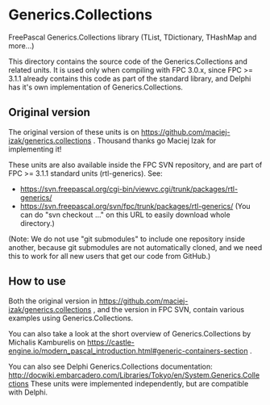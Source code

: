 # Generics.Collections

FreePascal Generics.Collections library (TList, TDictionary, THashMap and more...)

This directory contains the source code of the Generics.Collections
and related units. It is used only when compiling with FPC 3.0.x,
since FPC >= 3.1.1 already contains this code as part of the standard library,
and Delphi has it's own implementation of Generics.Collections.

## Original version

The original version of these units is on
https://github.com/maciej-izak/generics.collections .
Thousand thanks go Maciej Izak for implementing it!

These units are also available inside the FPC SVN repository,
and are part of FPC >= 3.1.1 standard units (rtl-generics).
See:

- https://svn.freepascal.org/cgi-bin/viewvc.cgi/trunk/packages/rtl-generics/
- https://svn.freepascal.org/svn/fpc/trunk/packages/rtl-generics/
  (You can do "svn checkout ..." on this URL to easily download whole directory.)

(Note: We do not use "git submodules" to include one repository inside another,
because git submodules are not automatically cloned, and we need this to work
for all new users that get our code from GitHub.)

## How to use

Both the original version in
https://github.com/maciej-izak/generics.collections ,
and the version in FPC SVN,
contain various examples using Generics.Collections.

You can also take a look at the short overview of
Generics.Collections by Michalis Kamburelis on
https://castle-engine.io/modern_pascal_introduction.html#generic-containers-section .

You can also see Delphi Generics.Collections documentation:
http://docwiki.embarcadero.com/Libraries/Tokyo/en/System.Generics.Collections
These units were implemented independently, but are compatible with Delphi.
